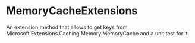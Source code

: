 # MemoryCacheExtensions
An extension method that allows to get keys from Microsoft.Extensions.Caching.Memory.MemoryCache and a unit test for it.
